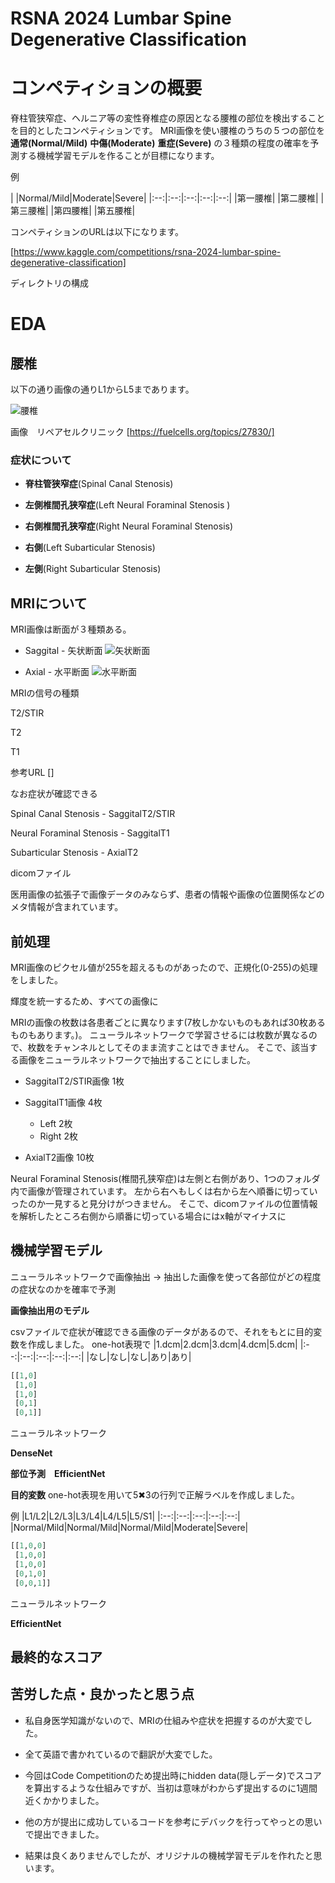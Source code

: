 # RSNA 2024 Lumbar Spine Degenerative Classification

# コンペティションの概要

脊柱管狭窄症、ヘルニア等の変性脊椎症の原因となる腰椎の部位を検出することを目的としたコンペティションです。
MRI画像を使い腰椎のうちの５つの部位を **通常(Normal/Mild)** **中傷(Moderate)** **重症(Severe)** の３種類の程度の確率を予測する機械学習モデルを作ることが目標になります。

例

|       |Normal/Mild|Moderate|Severe|
|:--:|:--:|:--:|:--:|:--:|
|第一腰椎|
|第二腰椎|
|第三腰椎|
|第四腰椎|
|第五腰椎|

コンペティションのURLは以下になります。

[https://www.kaggle.com/competitions/rsna-2024-lumbar-spine-degenerative-classification]

ディレクトリの構成

# EDA

## 腰椎

以下の通り画像の通りL1からL5まであります。

![腰椎](https://fuelcells.org/wp/wp-content/uploads/2023/11/intervertebral-disc.jpg.webp)

画像　リペアセルクリニック
[https://fuelcells.org/topics/27830/]

### 症状について

* **脊柱管狭窄症**(Spinal Canal Stenosis)

* **左側椎間孔狭窄症**(Left Neural Foraminal Stenosis )

*  **右側椎間孔狭窄症**(Right Neural Foraminal Stenosis)

* **右側**(Left Subarticular Stenosis)

* **左側**(Right Subarticular Stenosis)


## MRIについて

MRI画像は断面が３種類ある。

* Saggital - 矢状断面
![矢状断面]()

* Axial - 水平断面
![水平断面]()

MRIの信号の種類

T2/STIR

T2

T1

参考URL
[]

なお症状が確認できる

Spinal Canal Stenosis - SaggitalT2/STIR

Neural Foraminal Stenosis - SaggitalT1

Subarticular Stenosis - AxialT2

dicomファイル

医用画像の拡張子で画像データのみならず、患者の情報や画像の位置関係などのメタ情報が含まれています。




## 前処理

MRI画像のピクセル値が255を超えるものがあったので、正規化(0-255)の処理をしました。

輝度を統一するため、すべての画像に

MRIの画像の枚数は各患者ごとに異なります(7枚しかないものもあれば30枚あるものもあります。)。
ニューラルネットワークで学習させるには枚数が異なるので、枚数をチャンネルとしてそのまま流すことはできません。
そこで、該当する画像をニューラルネットワークで抽出することにしました。

* SaggitalT2/STIR画像 1枚

* SaggitalT1画像 4枚
  * Left 2枚
  * Right 2枚

* AxialT2画像 10枚

Neural Foraminal Stenosis(椎間孔狭窄症)は左側と右側があり、1つのフォルダ内で画像が管理されています。
左から右へもしくは右から左へ順番に切っていったのか一見すると見分けがつきません。
そこで、dicomファイルの位置情報を解析したところ右側から順番に切っている場合にはx軸がマイナスに

## 機械学習モデル

ニューラルネットワークで画像抽出 → 抽出した画像を使って各部位がどの程度の症状なのかを確率で予測



**画像抽出用のモデル**

csvファイルで症状が確認できる画像のデータがあるので、それをもとに目的変数を作成しました。
one-hot表現で
|1.dcm|2.dcm|3.dcm|4.dcm|5.dcm|
|:--:|:--:|:--:|:--:|:--:|
|なし|なし|なし|あり|あり|
~~~python
[[1,0]
 [1,0]
 [1,0]
 [0,1]
 [0,1]]
~~~

ニューラルネットワーク

**DenseNet**


**部位予測　EfficientNet**

**目的変数**
one-hot表現を用いて5✖︎3の行列で正解ラベルを作成しました。

例
|L1/L2|L2/L3|L3/L4|L4/L5|L5/S1|
|:--:|:--:|:--:|:--:|:--:|
|Normal/Mild|Normal/Mild|Normal/Mild|Moderate|Severe|
~~~python
[[1,0,0]
 [1,0,0]
 [1,0,0]
 [0,1,0]
 [0,0,1]]
~~~

ニューラルネットワーク

**EfficientNet**



## 最終的なスコア


## 苦労した点・良かったと思う点

* 私自身医学知識がないので、MRIの仕組みや症状を把握するのが大変でした。

* 全て英語で書かれているので翻訳が大変でした。

* 今回はCode Competitionのため提出時にhidden data(隠しデータ)でスコアを算出するような仕組みですが、当初は意味がわからず提出するのに1週間近くかかりました。
* 他の方が提出に成功しているコードを参考にデバックを行ってやっとの思いで提出できました。
* 結果は良くありませんでしたが、オリジナルの機械学習モデルを作れたと思います。
